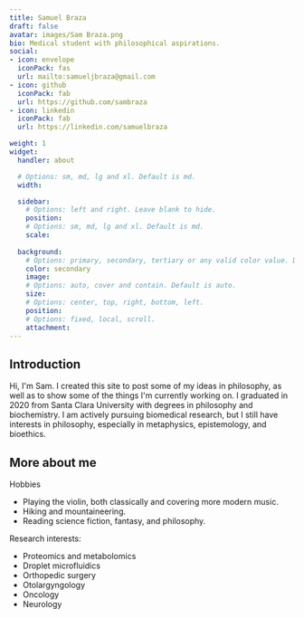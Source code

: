 ```yaml
---
title: Samuel Braza
draft: false
avatar: images/Sam Braza.png
bio: Medical student with philosophical aspirations.
social:
- icon: envelope
  iconPack: fas
  url: mailto:samueljbraza@gmail.com
- icon: github
  iconPack: fab
  url: https://github.com/sambraza
- icon: linkedin
  iconPack: fab
  url: https://linkedin.com/samuelbraza

weight: 1
widget:
  handler: about

  # Options: sm, md, lg and xl. Default is md.
  width:

  sidebar:
    # Options: left and right. Leave blank to hide.
    position:
    # Options: sm, md, lg and xl. Default is md.
    scale:
  
  background:
    # Options: primary, secondary, tertiary or any valid color value. Default is primary.
    color: secondary
    image:
    # Options: auto, cover and contain. Default is auto.
    size:
    # Options: center, top, right, bottom, left.
    position:
    # Options: fixed, local, scroll.
    attachment: 
---
```


## Introduction

Hi, I'm Sam. I created this site to post some of my ideas in philosophy, as well as to show some of the things I'm currently working on. I graduated in 2020 from Santa Clara University with degrees in philosophy and biochemistry. I am actively pursuing biomedical research, but I still have interests in philosophy, especially in metaphysics, epistemology, and bioethics. 


## More about me  

Hobbies
- Playing the violin, both classically and covering more modern music.
- Hiking and mountaineering.
- Reading science fiction, fantasy, and philosophy.

Research interests:
- Proteomics and metabolomics
- Droplet microfluidics
- Orthopedic surgery
- Otolargyngology
- Oncology
- Neurology
